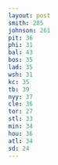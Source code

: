 ```yaml
---
layout: post
smith: 285
johnson: 261
pit: 36
phi: 31
bal: 43
bos: 35
lad: 35
wsh: 31
kc: 35
tb: 39
nyy: 37
cle: 36
tor: 27
stl: 33
min: 34
hou: 36
atl: 34
sd: 24
---
```

